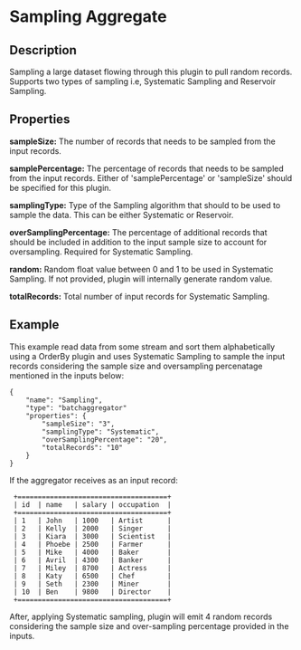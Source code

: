 # Sampling Aggregate


Description
-----------
Sampling a large dataset flowing through this plugin to pull random records. Supports two types of sampling
i.e, Systematic Sampling and Reservoir Sampling.


Properties
----------
**sampleSize:** The number of records that needs to be sampled from the input records.

**samplePercentage:** The percentage of records that needs to be sampled from the input records. Either of
'samplePercentage' or 'sampleSize' should be specified for this plugin.

**samplingType:** Type of the Sampling algorithm that should to be used to sample the data. This can be either
Systematic or Reservoir.

**overSamplingPercentage:** The percentage of additional records that should be included in addition to the input
sample size to account for oversampling. Required for Systematic Sampling.

**random:** Random float value between 0 and 1 to be used in Systematic Sampling. If not provided, plugin will
internally generate random value.

**totalRecords:** Total number of input records for Systematic Sampling.


Example
-------

This example read data from some stream and sort them alphabetically using a OrderBy plugin and uses
Systematic Sampling to sample the input records considering the sample size and oversampling percenatage mentioned in
the inputs below:

    {
        "name": "Sampling",
        "type": "batchaggregator"
        "properties": {
            "sampleSize": "3",
            "samplingType": "Systematic",
            "overSamplingPercentage": "20",
            "totalRecords": "10"
        }
    }

If the aggregator receives as an input record:

     +=====================================+
     | id  | name   | salary | occupation  |
     +=====================================+
     | 1   | John   | 1000   | Artist      |
     | 2   | Kelly  | 2000   | Singer      |
     | 3   | Kiara  | 3000   | Scientist   |
     | 4   | Phoebe | 2500   | Farmer      |
     | 5   | Mike   | 4000   | Baker       |
     | 6   | Avril  | 4300   | Banker      |
     | 7   | Miley  | 8700   | Actress     |
     | 8   | Katy   | 6500   | Chef        |
     | 9   | Seth   | 2300   | Miner       |
     | 10  | Ben    | 9800   | Director    |
     +=====================================+

After, applying Systematic sampling, plugin will emit 4 random records considering the sample size and over-sampling
percentage provided in the inputs.





